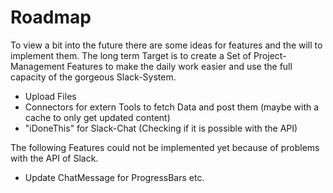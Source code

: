 # Roadmap

To view a bit into the future there are some ideas for features and the will to implement them. The long term Target is to create a Set of Project-Management Features to make the daily work easier and use the full capacity of the gorgeous Slack-System.

* Upload Files
* Connectors for extern Tools to fetch Data and post them (maybe with a cache to only get updated content)
* "iDoneThis" for Slack-Chat (Checking if it is possible with the API)


The following Features could not be implemented yet because of problems with the API of Slack.

* Update ChatMessage for ProgressBars etc.
